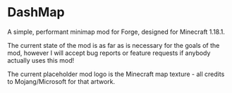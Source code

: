 DashMap
=======

A simple, performant minimap mod for Forge, designed for Minecraft 1.18.1.

The current state of the mod is as far as is necessary for the goals of the mod, however I will accept bug reports or feature requests if anybody actually uses this mod!

The current placeholder mod logo is the Minecraft map texture - all credits to Mojang/Microsoft for that artwork.